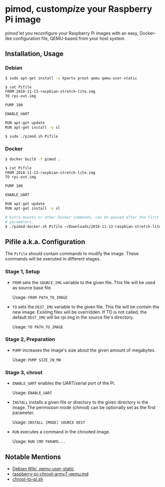 # pimod, custom*pi*ze your Raspberry Pi image
*pimod* let you reconfigure your Raspberry Pi images with an easy, Docker-like
configuration file, QEMU-based from your host system.


## Installation, Usage
### Debian
```bash
$ sudo apt-get install -y kpartx proot qemu qemu-user-static

$ cat Pifile
FROM 2018-11-13-raspbian-stretch-lite.img
TO rpi-out.img

PUMP 100

ENABLE_UART

RUN apt-get update
RUN apt-get install -y sl

$ sudo ./pimod.sh Pifile
```


### Docker
```bash
$ docker build -t pimod .

$ cat Pifile
FROM 2018-11-13-raspbian-stretch-lite.img
TO rpi-out.img

PUMP 100

ENABLE_UART

RUN apt-get update
RUN apt-get install -y sl

# Extra mounts or other Docker commands, can be passed after the first three
# parameters.
$ ./pimod-docker.sh Pifile ~/Downloads/2018-11-13-raspbian-stretch-lite.img rpi-out.img
```


## Pifile a.k.a. Configuration
The `Pifile` should contain commands to modify the image. These commands will be
executed in different stages.


### Stage 1, Setup
- `FROM` sets the `SOURCE_IMG` variable to the given file. This file will be
  used as source base file.

  Usage: `FROM PATH_TO_IMAGE`
- `TO` sets the `DEST_IMG` variable to the given file. This file will be
  contain the new image. Existing files will be overridden. If TO is not called,
  the default `DEST_IMG` will be rpi.img in the source file's directory.

  Usage: `TO PATH_TO_IMAGE`


### Stage 2, Preparation
- `PUMP` increases the image's size about the given amount of megabytes.

  Usage: `PUMP SIZE_IN_MB`


### Stage 3, chroot
- `ENABLE_UART` enables the UART/serial port of the Pi.

  Usage: `ENABLE_UART`
- `INSTALL` installs a given file or directory to the given directory in the
  image. The permission mode (chmod) can be optionally set as the first
  parameter.

  Usage: `INSTALL [MODE] SOURCE DEST`
- `RUN` executes a command in the chrooted image.

  Usage: `RUN CMD PARAMS...`


## Notable Mentions
- [Debian Wiki, qemu-user-static](https://wiki.debian.org/RaspberryPi/qemu-user-static)
- [raspberry-pi-chroot-armv7-qemu.md ](https://gist.github.com/jkullick/9b02c2061fbdf4a6c4e8a78f1312a689)
- [chroot-to-pi.sh](https://gist.github.com/htruong/7df502fb60268eeee5bca21ef3e436eb)
